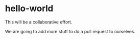 # hello-world

This will be a collaborative effort.


We are going to add more stuff to do a pull request to ourselves.
